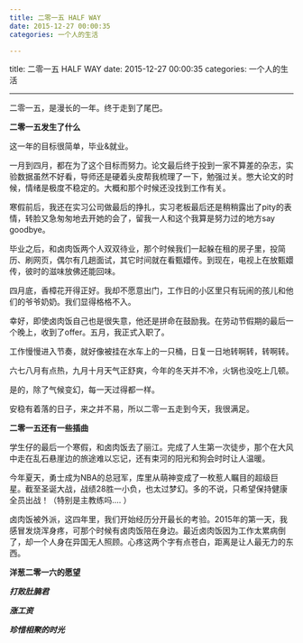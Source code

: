 ```yaml
---
title: 二零一五 HALF WAY
date: 2015-12-27 00:00:35
categories: 一个人的生活

---
```

title: 二零一五 HALF WAY
date: 2015-12-27 00:00:35
categories: 一个人的生活







---

二零一五，是漫长的一年。终于走到了尾巴。

**二零一五发生了什么**

这一年的目标很简单，毕业&就业。

一月到四月，都在为了这个目标而努力。论文最后终于投到一家不算差的杂志，实验数据虽然不好看，导师还是硬着头皮帮我梳理了一下，勉强过关。憋大论文的时候，情绪是极度不稳定的。大概和那个时候还没找到工作有关。

寒假前后，我还在实习公司做最后的挣扎，实习老板最后还是稍稍露出了pity的表情，转脸又急匆匆地去开她的会了，留我一人和这个我算是努力过的地方say goodbye。

毕业之后，和卤肉饭两个人双双待业，那个时候我们一起躲在租的房子里，投简历、刷网页，偶尔有几趟面试，其它时间就在看甄嬛传。到现在，电视上在放甄嬛传，彼时的滋味放佛还能回味。

四月底，香樟花开得正好。我却不愿意出门，工作日的小区里只有玩闹的孩儿和他们的爷爷奶奶。我们显得格格不入。

幸好，即使卤肉饭自己也是很失意，他还是拼命在鼓励我。在劳动节假期的最后一个晚上，收到了offer。五月，我正式入职了。

工作慢慢进入节奏，就好像被挂在水车上的一只桶，日复一日地转啊转，转啊转。

六七八月有点热，九月十月天气正舒爽，今年的冬天并不冷，火锅也没吃上几顿。

是的，除了气候变幻，每一天过得都一样。

安稳有着落的日子，来之并不易，所以二零一五走到今天，我很满足。



**二零一五还有一些插曲**

学生仔的最后一个寒假，和卤肉饭去了丽江。完成了人生第一次徒步，那个在大风中走在乱石悬崖边的旅途难以忘记，还有束河的阳光和狗会时时让人温暖。

今年夏天，勇士成为NBA的总冠军，库里从萌神变成了一枚惹人瞩目的超级巨星。截至圣诞大战，战绩28胜一小负，也太过梦幻。多的不说，只希望保持健康全员出战！（特别是主教练吗.... ）

卤肉饭被外派，这四年里，我们开始经历分开最长的考验。2015年的第一天，我感冒发烧浑身疼，可那个时候有卤肉饭陪在身边。最近卤肉饭因为工作太累病倒了，却一个人身在异国无人照顾。心疼这两个字有点苍白，距离是让人最无力的东西。



**洋葱二零一六的愿望**

***打败肚腩君***

***涨工资***

***珍惜相聚的时光***
